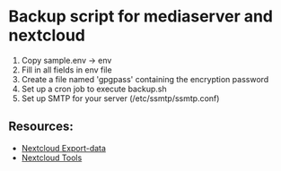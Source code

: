 # Backup script for mediaserver and nextcloud

1. Copy sample.env -> env
2. Fill in all fields in env file
3. Create a file named 'gpgpass' containing the encryption password
4. Set up a cron job to execute backup.sh
5. Set up SMTP for your server (/etc/ssmtp/ssmtp.conf)


## Resources:
- [Nextcloud Export-data](https://github.com/nextcloud/nextcloud-snap/blob/master/src/import-export/bin/export-data)
- [Nextcloud Tools](https://github.com/syseleven/nextcloud-tools)
